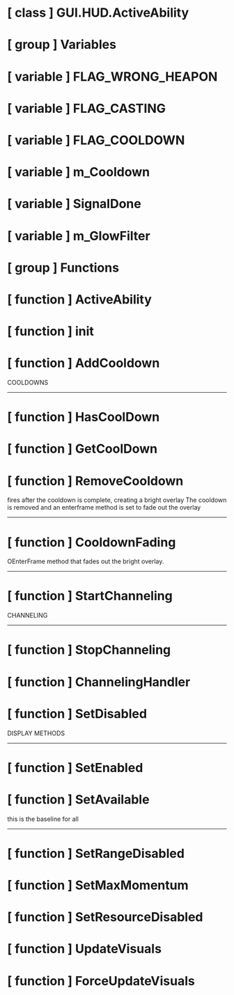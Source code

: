 # [ class ] GUI.HUD.ActiveAbility

# [ group ] Variables

# [ variable ] FLAG_WRONG_HEAPON

# [ variable ] FLAG_CASTING

# [ variable ] FLAG_COOLDOWN

# [ variable ] m_Cooldown

# [ variable ] SignalDone

# [ variable ] m_GlowFilter

# [ group ] Functions

# [ function ] ActiveAbility

# [ function ] init

# [ function ] AddCooldown

COOLDOWNS

---

# [ function ] HasCoolDown

# [ function ] GetCoolDown

# [ function ] RemoveCooldown

fires after the cooldown is complete, creating a bright overlay The cooldown is removed and an enterframe method is set to fade out the overlay

---

# [ function ] CooldownFading

OEnterFrame method that fades out the bright overlay.

---

# [ function ] StartChanneling

CHANNELING

---

# [ function ] StopChanneling

# [ function ] ChannelingHandler

# [ function ] SetDisabled

DISPLAY METHODS

---

# [ function ] SetEnabled

# [ function ] SetAvailable

this is the baseline for all

---

# [ function ] SetRangeDisabled

# [ function ] SetMaxMomentum

# [ function ] SetResourceDisabled

# [ function ] UpdateVisuals

# [ function ] ForceUpdateVisuals

